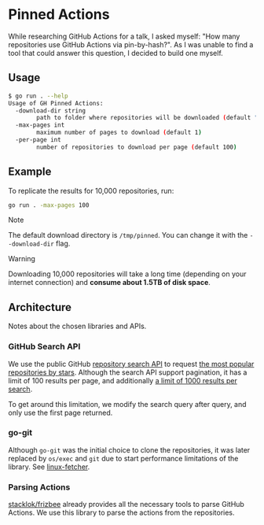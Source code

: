# Pinned Actions

While researching GitHub Actions for a talk, I asked myself: "How many repositories use GitHub Actions via pin-by-hash?". As I was unable to find a tool that could answer this question, I decided to build one myself.

## Usage

```sh
$ go run . --help
Usage of GH Pinned Actions:
  -download-dir string
        path to folder where repositories will be downloaded (default "/tmp/pinned")
  -max-pages int
        maximum number of pages to download (default 1)
  -per-page int
        number of repositories to download per page (default 100)
```

## Example

To replicate the results for 10,000 repositories, run:

```sh
go run . -max-pages 100
```

> [!NOTE]
> The default download directory is `/tmp/pinned`. You can change it with the `--download-dir` flag.

> [!WARNING]
> Downloading 10,000 repositories will take a long time (depending on your internet connection) and **consume about 1.5TB of disk space**.

## Architecture

Notes about the chosen libraries and APIs.

### GitHub Search API

We use the public GitHub [repository search API](https://docs.github.com/en/rest/search/search?apiVersion=2022-11-28#search-repositories) to request [the most popular repositories by stars](https://github.com/search?q=stars%3A10000..500000&type=repositories&ref=advsearch&s=stars&o=desc). Although the search API support pagination, it has a limit of 100 results per page, and additionally [a limit of 1000 results per search](https://docs.github.com/en/rest/search/search?apiVersion=2022-11-28#about-search).

To get around this limitation, we modify the search query after query, and only use the first page returned.

### go-git

Although `go-git` was the initial choice to clone the repositories, it was later replaced by `os/exec` and `git` due to start performance limitations of the library. See [linux-fetcher](./linux-fetcher/README.md).

### Parsing Actions

[stacklok/frizbee](https://github.com/stacklok/frizbee/tree/main/pkg/ghactions) already provides all the necessary tools to parse GitHub Actions. We use this library to parse the actions from the repositories.
